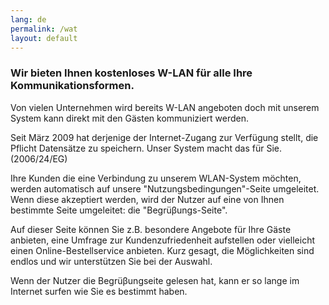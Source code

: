 ```yaml
---
lang: de
permalink: /wat
layout: default
---
```


### Wir bieten Ihnen kostenloses W-LAN f&uuml;r alle Ihre Kommunikationsformen.
Von vielen Unternehmen wird bereits W-LAN angeboten doch mit unserem System kann direkt mit den G&auml;sten kommuniziert werden.

Seit M&auml;rz 2009 hat derjenige der Internet-Zugang zur Verf&uuml;gung stellt, die Pflicht Datens&auml;tze zu speichern. Unser System macht das f&uuml;r Sie. (2006/24/EG)

Ihre Kunden die eine Verbindung zu unserem WLAN-System m&ouml;chten, werden automatisch auf unsere "Nutzungsbedingungen"-Seite umgeleitet. Wenn diese akzeptiert werden, wird der Nutzer auf eine von Ihnen bestimmte Seite umgeleitet: die "Begr&uuml;&beta;ungs-Seite".

Auf dieser Seite k&ouml;nnen Sie z.B. besondere Angebote f&uuml;r Ihre G&auml;ste anbieten, eine Umfrage zur Kundenzufriedenheit aufstellen oder vielleicht einen Online-Bestellservice anbieten. Kurz gesagt, die M&ouml;glichkeiten sind endlos und wir unterst&uuml;tzen Sie bei der Auswahl.

Wenn der Nutzer die Begr&uuml;&beta;ungseite gelesen hat, kann er so lange im Internet surfen wie Sie es bestimmt haben.
